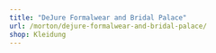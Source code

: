 ```yaml
---
title: "DeJure Formalwear and Bridal Palace"
url: /morton/dejure-formalwear-and-bridal-palace/
shop: Kleidung
---
```

